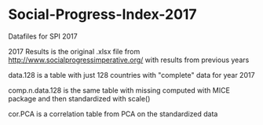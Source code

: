 # Social-Progress-Index-2017
Datafiles for SPI 2017

2017 Results is the original .xlsx file from http://www.socialprogressimperative.org/ with results from previous years

data.128 is a table with just 128 countries with "complete" data for year 2017

comp.n.data.128 is the same table with missing computed with MICE package and then standardized with scale()

cor.PCA is a correlation table from PCA on the standardized data

